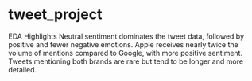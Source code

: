 # tweet_project
EDA Highlights
Neutral sentiment dominates the tweet data, followed by positive and fewer negative emotions.
Apple receives nearly twice the volume of mentions compared to Google, with more positive sentiment.
Tweets mentioning both brands are rare but tend to be longer and more detailed.



